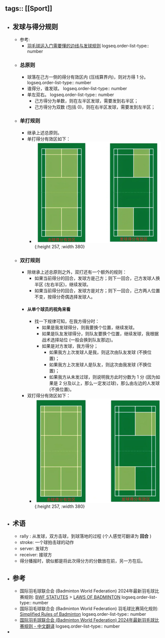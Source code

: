tags:: [[Sport]]
---

- ## 发球与得分规则
	- 参考:
		- [羽毛球运入门需要懂的边线与发球规则](https://www.xiaohongshu.com/explore/6458fcb9000000001203f9d7)
		  logseq.order-list-type:: number
	- ### 总原则
		- 球落在己方一侧的得分有效区内 (压线算界内)，则对方得 1 分。
		  logseq.order-list-type:: number
		- 谁得分，谁发球。
		  logseq.order-list-type:: number
		- 单左双右。
		  logseq.order-list-type:: number
			- 己方得分为单数，则在左半区发球，需要发到右半区；
			- 己方得分为双数 (包括 0)，则在右半区发球，需要发到左半区；
	- ### 单打规则
		- 继承上述总原则。
		- 单打得分有效区如下：
			- ![image.png](../assets/image_1715692624179_0.png){:height 257, :width 380}
	- ### 双打规则
		- 除继承上述总原则之外，双打还有一个额外的规则：
			- 如果当前得分的回合，发球方是己方；则下一回合，己方发球人换半区 (左右半区)，继续发球。
			- 如果当前得分的回合，发球方是对方；则下一回合，己方两人位置不变，按得分奇偶选择发球人。
		- #### 从单个球员的视角来看
			- 找一下规律可知，在我方得分时：
				- 如果是我发球得分，则我要换个位置，继续发球。
				- 如果是队友发球得分，则队友要换个位置，继续发球，我根据战术选择站位 (一般会换到队友那边)。
				- 如果是对方发球，我方得分；
					- 如果我方上次发球人是我，则这次由队友发球 (不换位置)；
					- 如果我方上次发球人是队友，则这次由我发球 (不换位置)；
					- 如果我方从未发过球，则说明我方此时分数为 1 分 (因为如果是 2 分及以上，那么一定发过球)，那么由左边的人发球 (不换位置)。
		- 双打得分有效区如下：
			- ![image.png](../assets/image_1715692897445_0.png){:height 257, :width 380}
- ## 术语
	- rally : 从发球，双方击球，到球落地的过程 (个人感觉可翻译为 **回合** )
	- stroke: 一个球拍击球的动作
	- server: 发球方
	- receiver: 接球方
	- 得分播报时，貌似都是将此次得分方的分数放在前，另一方在后。
- ## 参考
	- 国际羽毛球联合会 (Badminton World Federation) 2024年最新羽毛球比赛规则: [BWF STATUTES](https://corporate.bwfbadminton.com/statutes/) > [LAWS OF BADMINTON](https://extranet.bwf.sport/docs/document-system/81/1466/1470/Section%204.1%20-%20Laws%20of%20Badminton%20-%2027%20Apr%202024%20V3.0.pdf)
	  logseq.order-list-type:: number
	- 国际羽毛球联合会 (Badminton World Federation) 羽毛球比赛简化规则: [Simplified Rules of Badminton](https://system.bwfbadminton.com/documents/folder_1_81/Regulations/Simplified-Rules/Simplified%20Rules%20of%20Badminton%20-%20Dec%202015.pdf)
	  logseq.order-list-type:: number
	- [国际羽毛球联合会 (Badminton World Federation) 2024年最新羽毛球比赛规则 - 中文翻译](http://www.vxixi.com/)
	  logseq.order-list-type:: number
-
